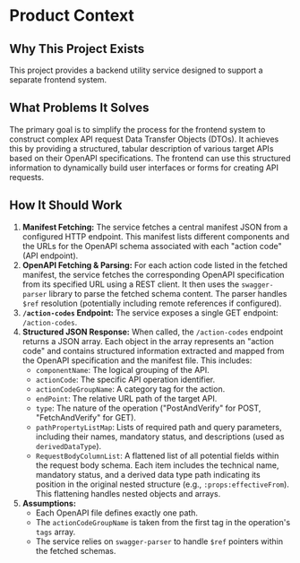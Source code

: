 # Product Context

## Why This Project Exists

This project provides a backend utility service designed to support a separate frontend system.

## What Problems It Solves

The primary goal is to simplify the process for the frontend system to construct complex API request Data Transfer Objects (DTOs). It achieves this by providing a structured, tabular description of various target APIs based on their OpenAPI specifications. The frontend can use this structured information to dynamically build user interfaces or forms for creating API requests.

## How It Should Work

1.  **Manifest Fetching:** The service fetches a central manifest JSON from a configured HTTP endpoint. This manifest lists different components and the URLs for the OpenAPI schema associated with each "action code" (API endpoint).
2.  **OpenAPI Fetching & Parsing:** For each action code listed in the fetched manifest, the service fetches the corresponding OpenAPI specification from its specified URL using a REST client. It then uses the `swagger-parser` library to parse the fetched schema content. The parser handles `$ref` resolution (potentially including remote references if configured).
3.  **`/action-codes` Endpoint:** The service exposes a single GET endpoint: `/action-codes`.
4.  **Structured JSON Response:** When called, the `/action-codes` endpoint returns a JSON array. Each object in the array represents an "action code" and contains structured information extracted and mapped from the OpenAPI specification and the manifest file. This includes:
    *   `componentName`: The logical grouping of the API.
    *   `actionCode`: The specific API operation identifier.
    *   `actionCodeGroupName`: A category tag for the action.
    *   `endPoint`: The relative URL path of the target API.
    *   `type`: The nature of the operation ("PostAndVerify" for POST, "FetchAndVerify" for GET).
    *   `pathPropertyListMap`: Lists of required path and query parameters, including their names, mandatory status, and descriptions (used as `derivedDataType`).
    *   `RequestBodyColumnList`: A flattened list of all potential fields within the request body schema. Each item includes the technical name, mandatory status, and a derived data type path indicating its position in the original nested structure (e.g., `:props:effectiveFrom`). This flattening handles nested objects and arrays.
5.  **Assumptions:**
    *   Each OpenAPI file defines exactly one path.
    *   The `actionCodeGroupName` is taken from the first tag in the operation's `tags` array.
    *   The service relies on `swagger-parser` to handle `$ref` pointers within the fetched schemas.
